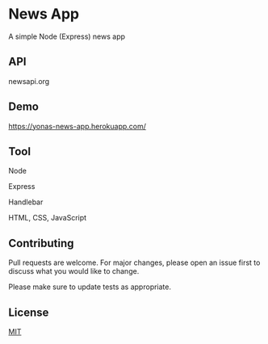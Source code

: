 # News App

A simple Node (Express) news app

## API 

newsapi.org

## Demo

https://yonas-news-app.herokuapp.com/ 

## Tool

Node

Express

Handlebar

HTML, CSS, JavaScript


## Contributing
Pull requests are welcome. For major changes, please open an issue first to discuss what you would like to change.

Please make sure to update tests as appropriate.

## License
[MIT](https://choosealicense.com/licenses/mit/)